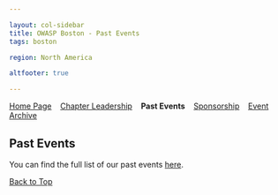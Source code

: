 ```yaml
---

layout: col-sidebar
title: OWASP Boston - Past Events
tags: boston

region: North America

altfooter: true

---
```


[Home Page](index.md)
&nbsp;&nbsp;&nbsp;[Chapter Leadership](leadership.md)
&nbsp;&nbsp;&nbsp;<strong>Past Events</strong>
&nbsp;&nbsp;&nbsp;[Sponsorship](sponsorship.md)
&nbsp;&nbsp;&nbsp;[Event Archive](pasteventsarchive.md)

## Past Events ##
You can find the full list of our past events [here](https://www.meetup.com/owaspboston/events/past/).

[Back to Top](#past-events)
